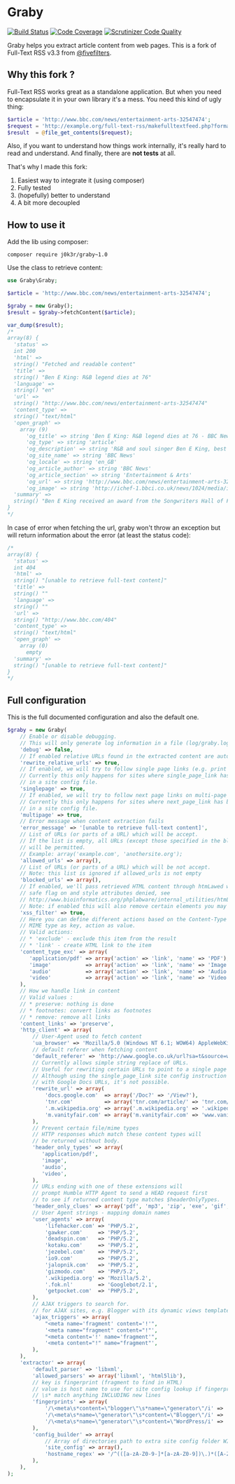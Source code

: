 # Graby

[![Build Status](https://travis-ci.org/j0k3r/graby.svg?branch=master)](https://travis-ci.org/j0k3r/graby)
[![Code Coverage](https://scrutinizer-ci.com/g/j0k3r/graby/badges/coverage.png?b=master)](https://scrutinizer-ci.com/g/j0k3r/graby/?branch=master)
[![Scrutinizer Code Quality](https://scrutinizer-ci.com/g/j0k3r/graby/badges/quality-score.png?b=master)](https://scrutinizer-ci.com/g/j0k3r/graby/?branch=master)

Graby helps you extract article content from web pages.
This is a fork of Full-Text RSS v3.3 from [@fivefilters](http://fivefilters.org/).

## Why this fork ?

Full-Text RSS works great as a standalone application. But when you need to encapsulate it in your own library it's a mess. You need this kind of ugly thing:

```php
$article = 'http://www.bbc.com/news/entertainment-arts-32547474';
$request = 'http://example.org/full-text-rss/makefulltextfeed.php?format=json&url='.urlencode($article);
$result  = @file_get_contents($request);
```

Also, if you want to understand how things work internally, it's really hard to read and understand. And finally, there are **not tests** at all.

That's why I made this fork:

1. Easiest way to integrate it (using composer)
2. Fully tested
3. (hopefully) better to understand
4. A bit more decoupled

## How to use it

Add the lib using composer:

    composer require j0k3r/graby~1.0

Use the class to retrieve content:

```php
use Graby\Graby;

$article = 'http://www.bbc.com/news/entertainment-arts-32547474';

$graby = new Graby();
$result = $graby->fetchContent($article);

var_dump($result);
/*
array(8) {
  'status' =>
  int 200
  'html' =>
  string() "Fetched and readable content"
  'title' =>
  string() "Ben E King: R&B legend dies at 76"
  'language' =>
  string() "en"
  'url' =>
  string() "http://www.bbc.com/news/entertainment-arts-32547474"
  'content_type' =>
  string() "text/html"
  'open_graph' =>
    array (9)
      'og_title' => string 'Ben E King: R&B legend dies at 76 - BBC News'
      'og_type' => string 'article'
      'og_description' => string 'R&B and soul singer Ben E King, best known for the classic song Stand By Me, dies at the age of 76.'
      'og_site_name' => string 'BBC News'
      'og_locale' => string 'en_GB'
      'og_article_author' => string 'BBC News'
      'og_article_section' => string 'Entertainment & Arts'
      'og_url' => string 'http://www.bbc.com/news/entertainment-arts-32547474'
      'og_image' => string 'http://ichef-1.bbci.co.uk/news/1024/media/images/82695000/jpg/_82695869_kingap.jpg'
  'summary' =>
  string() "Ben E King received an award from the Songwriters Hall of Fame in &hellip;"
}
*/
```

In case of error when fetching the url, graby won't throw an exception but will return information about the error (at least the status code):

```php
/*
array(8) {
  'status' =>
  int 404
  'html' =>
  string() "[unable to retrieve full-text content]"
  'title' =>
  string() ""
  'language' =>
  string() ""
  'url' =>
  string() "http://www.bbc.com/404"
  'content_type' =>
  string() "text/html"
  'open_graph' =>
    array (0)
      empty
  'summary' =>
  string() "[unable to retrieve full-text content]"
}
*/
```

## Full configuration

This is the full documented configuration and also the default one.

```php
$graby = new Graby(
    // Enable or disable debugging.
    // This will only generate log information in a file (log/graby.log)
    'debug' => false,
    // If enabled relative URLs found in the extracted content are automatically rewritten as absolute URLs.
    'rewrite_relative_urls' => true,
    // If enabled, we will try to follow single page links (e.g. print view) on multi-page articles.
    // Currently this only happens for sites where single_page_link has been defined
    // in a site config file.
    'singlepage' => true,
    // If enabled, we will try to follow next page links on multi-page articles.
    // Currently this only happens for sites where next_page_link has been defined
    // in a site config file.
    'multipage' => true,
    // Error message when content extraction fails
    'error_message' => '[unable to retrieve full-text content]',
    // List of URLs (or parts of a URL) which will be accept.
    // If the list is empty, all URLs (except those specified in the blocked list below)
    // will be permitted.
    // Example: array('example.com', 'anothersite.org');
    'allowed_urls' => array(),
    // List of URLs (or parts of a URL) which will be not accept.
    // Note: this list is ignored if allowed_urls is not empty
    'blocked_urls' => array(),
    // If enabled, we'll pass retrieved HTML content through htmLawed with
    // safe flag on and style attributes denied, see
    // http://www.bioinformatics.org/phplabware/internal_utilities/htmLawed/htmLawed_README.htm#s3.6
    // Note: if enabled this will also remove certain elements you may want to preserve, such as iframes.
    'xss_filter' => true,
    // Here you can define different actions based on the Content-Type header returned by server.
    // MIME type as key, action as value.
    // Valid actions:
    // * 'exclude' - exclude this item from the result
    // * 'link' - create HTML link to the item
    'content_type_exc' => array(
       'application/pdf' => array('action' => 'link', 'name' => 'PDF'),
       'image'           => array('action' => 'link', 'name' => 'Image'),
       'audio'           => array('action' => 'link', 'name' => 'Audio'),
       'video'           => array('action' => 'link', 'name' => 'Video'),
    ),
    // How we handle link in content
    // Valid values :
    // * preserve: nothing is done
    // * footnotes: convert links as footnotes
    // * remove: remove all links
    'content_links' => 'preserve',
    'http_client' => array(
        // User-Agent used to fetch content
        'ua_browser' => 'Mozilla/5.0 (Windows NT 6.1; WOW64) AppleWebKit/535.2 (KHTML, like Gecko) Chrome/15.0.874.92 Safari/535.2',
        // default referer when fetching content
        'default_referer' => 'http://www.google.co.uk/url?sa=t&source=web&cd=1',
        // Currently allows simple string replace of URLs.
        // Useful for rewriting certain URLs to point to a single page or HTML view.
        // Although using the single_page_link site config instruction is the preferred way to do this, sometimes, as
        // with Google Docs URLs, it's not possible.
        'rewrite_url' => array(
            'docs.google.com'  => array('/Doc?' => '/View?'),
            'tnr.com'          => array('tnr.com/article/' => 'tnr.com/print/article/'),
            '.m.wikipedia.org' => array('.m.wikipedia.org' => '.wikipedia.org'),
            'm.vanityfair.com' => array('m.vanityfair.com' => 'www.vanityfair.com'),
        ),
        // Prevent certain file/mime types
        // HTTP responses which match these content types will
        // be returned without body.
        'header_only_types' => array(
           'application/pdf',
           'image',
           'audio',
           'video',
        ),
        // URLs ending with one of these extensions will
        // prompt Humble HTTP Agent to send a HEAD request first
        // to see if returned content type matches $headerOnlyTypes.
        'header_only_clues' => array('pdf', 'mp3', 'zip', 'exe', 'gif', 'gzip', 'gz', 'jpeg', 'jpg', 'mpg', 'mpeg', 'png', 'ppt', 'mov'),
        // User Agent strings - mapping domain names
        'user_agents' => array(
            'lifehacker.com' => 'PHP/5.2',
            'gawker.com'     => 'PHP/5.2',
            'deadspin.com'   => 'PHP/5.2',
            'kotaku.com'     => 'PHP/5.2',
            'jezebel.com'    => 'PHP/5.2',
            'io9.com'        => 'PHP/5.2',
            'jalopnik.com'   => 'PHP/5.2',
            'gizmodo.com'    => 'PHP/5.2',
            '.wikipedia.org' => 'Mozilla/5.2',
            '.fok.nl'        => 'Googlebot/2.1',
            'getpocket.com'  => 'PHP/5.2',
        ),
        // AJAX triggers to search for.
        // for AJAX sites, e.g. Blogger with its dynamic views templates.
        'ajax_triggers' => array(
            "<meta name='fragment' content='!'",
            '<meta name="fragment" content="!"',
            "<meta content='!' name='fragment'",
            '<meta content="!" name="fragment"',
        ),
    ),
    'extractor' => array(
        'default_parser' => 'libxml',
        'allowed_parsers' => array('libxml', 'html5lib'),
        // key is fingerprint (fragment to find in HTML)
        // value is host name to use for site config lookup if fingerprint matches
        // \s* match anything INCLUDING new lines
        'fingerprints' => array(
            '/\<meta\s*content=\"blogger\"\s*name=\"generator\"/i' => 'fingerprint.blogspot.com',
            '/\<meta\s*name=\"generator\"\s*content=\"Blogger\"/i' => 'fingerprint.blogspot.com',
            '/\<meta\s*name=\"generator\"\s*content=\"WordPress/i' => 'fingerprint.wordpress.com',
        ),
        'config_builder' => array(
            // Array of directories path to extra site config folder WITHOUT trailing slash
            'site_config' => array(),
            'hostname_regex' => '/^(([a-zA-Z0-9-]*[a-zA-Z0-9])\.)*([A-Za-z0-9-]*[A-Za-z0-9])$/',
        ),
    ),
);
```
